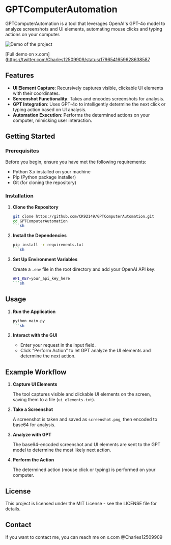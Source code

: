 
GPTComputerAutomation
=====================

GPTComputerAutomation is a tool that leverages OpenAI's GPT-4o model to analyze screenshots and UI elements, automating mouse clicks and typing actions on your computer.

![Demo of the project](assets/example%201.gif)

[Full demo on x.com](https://twitter.com/Charles12509909/status/1796541659628638587

Features
--------

- **UI Element Capture**: Recursively captures visible, clickable UI elements with their coordinates.
- **Screenshot Functionality**: Takes and encodes screenshots for analysis.
- **GPT Integration**: Uses GPT-4o to intelligently determine the next click or typing action based on UI analysis.
- **Automation Execution**: Performs the determined actions on your computer, mimicking user interaction.

Getting Started
---------------

### Prerequisites

Before you begin, ensure you have met the following requirements:

- Python 3.x installed on your machine
- Pip (Python package installer)
- Git (for cloning the repository)

### Installation

1. **Clone the Repository**

   ```sh
   git clone https://github.com/CK92149/GPTComputerAutomation.git
   cd GPTComputerAutomation
   ```sh

2. **Install the Dependencies**

   ```sh
   pip install -r requirements.txt
   ```sh

3. **Set Up Environment Variables**

   Create a `.env` file in the root directory and add your OpenAI API key:

   ```sh
   API_KEY=your_api_key_here
   ```sh

Usage
-----

1. **Run the Application**

   ```sh
   python main.py
   ```sh

2. **Interact with the GUI**

   - Enter your request in the input field.
   - Click "Perform Action" to let GPT analyze the UI elements and determine the next action.


Example Workflow
----------------

1. **Capture UI Elements**

   The tool captures visible and clickable UI elements on the screen, saving them to a file (`ui_elements.txt`).

2. **Take a Screenshot**

   A screenshot is taken and saved as `screenshot.png`, then encoded to base64 for analysis.

3. **Analyze with GPT**

   The base64-encoded screenshot and UI elements are sent to the GPT model to determine the most likely next action.

4. **Perform the Action**

   The determined action (mouse click or typing) is performed on your computer.


License
-------

This project is licensed under the MIT License - see the LICENSE file for details.


Contact
-------

If you want to contact me, you can reach me on x.com @Charles12509909

